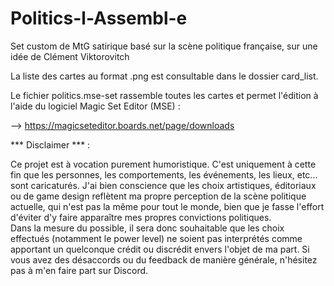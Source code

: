 # Politics-l-Assembl-e

Set custom de MtG satirique basé sur la scène politique française, sur une idée de Clément Viktorovitch 

La liste des cartes au format .png est consultable dans le dossier card_list.

Le fichier politics.mse-set rassemble toutes les cartes et permet l'édition à l'aide du logiciel Magic Set Editor (MSE) : 

--> https://magicseteditor.boards.net/page/downloads

*** Disclaimer *** :

Ce projet est à vocation purement humoristique. C'est uniquement à cette fin que les personnes, les comportements, les événements, les lieux, etc... sont caricaturés. J'ai bien conscience que les choix artistiques, éditoriaux ou de game design reflètent ma propre perception de la scène politique actuelle, qui n'est pas la même pour tout le monde, bien que je fasse l'effort d'éviter d'y faire apparaître mes propres convictions politiques.  
Dans la mesure du possible, il sera donc souhaitable que les choix effectués (notamment le power level) ne soient pas interprétés comme apportant un quelconque crédit ou discrédit envers l'objet de ma part. 
Si vous avez des désaccords ou du feedback de manière générale, n'hésitez pas à m'en faire part sur Discord. 


